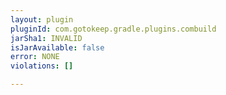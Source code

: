 ```yaml
---
layout: plugin
pluginId: com.gotokeep.gradle.plugins.combuild
jarSha1: INVALID
isJarAvailable: false
error: NONE
violations: []

---
```

